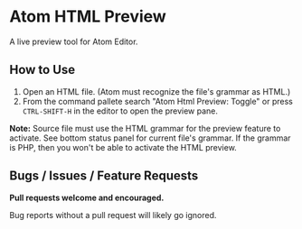 # Atom HTML Preview

A live preview tool for Atom Editor.

## How to Use

1. Open an HTML file. (Atom must recognize the file's grammar as HTML.)
2. From the command pallete search "Atom Html Preview: Toggle" or press `CTRL-SHIFT-H` in the editor to open the preview pane.

**Note:** Source file must use the HTML grammar for the preview feature to activate. See bottom status panel for current file's grammar. If the grammar is PHP, then you won't be able to activate the HTML preview.

## Bugs / Issues / Feature Requests

**Pull requests welcome and encouraged.**

Bug reports without a pull request will likely go ignored.
